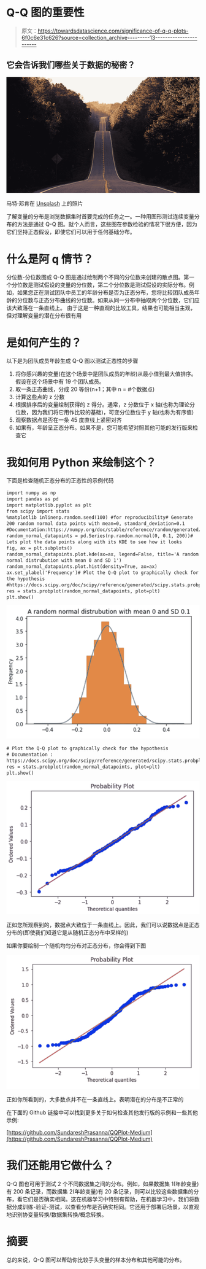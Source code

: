 # Q-Q 图的重要性

> 原文：<https://towardsdatascience.com/significance-of-q-q-plots-6f0c6e31c626?source=collection_archive---------13----------------------->

## 它会告诉我们哪些关于数据的秘密？

![](img/2d34d57c624e21e63b0adaf06ea502f3.png)

马特·邓肯在 [Unsplash](https://unsplash.com?utm_source=medium&utm_medium=referral) 上的照片

了解变量的分布是浏览数据集时首要完成的任务之一。一种用图形测试连续变量分布的方法是通过 Q-Q 图。就个人而言，这些图在参数检验的情况下很方便，因为它们坚持正态假设，即使它们可以用于任何基础分布。

# 什么是阿 q 情节？

分位数-分位数图或 Q-Q 图是通过绘制两个不同的分位数来创建的散点图。第一个分位数是测试假设的变量的分位数，第二个分位数是测试假设的实际分布。例如，如果您正在测试团队中员工的年龄分布是否为正态分布，您将比较团队成员年龄的分位数与正态分布曲线的分位数。如果从同一分布中抽取两个分位数，它们应该大致落在一条直线上。
由于这是一种直观的比较工具，结果也可能相当主观，但对理解变量的潜在分布很有用

# 是如何产生的？

以下是为团队成员年龄生成 Q-Q 图以测试正态性的步骤

1.  将你感兴趣的变量(在这个场景中是团队成员的年龄)从最小值到最大值排序。假设在这个场景中有 19 个团队成员。
2.  取一条正态曲线，分成 20 等份(n+1；其中 n = #个数据点)
3.  计算这些点的 z 分数
4.  根据排序后的变量绘制获得的 z 得分。通常，z 分数位于 x 轴(也称为理论分位数，因为我们将它用作比较的基础)，可变分位数位于 y 轴(也称为有序值)
5.  观察数据点是否在一条 45 度直线上紧密对齐
6.  如果有，年龄呈正态分布。如果不是，您可能希望对照其他可能的发行版来检查它

# 我如何用 Python 来绘制这个？

下面是检查随机正态分布的正态性的示例代码

```
import numpy as np
import pandas as pd
import matplotlib.pyplot as plt
from scipy import stats
%matplotlib inlinenp.random.seed(100) #for reproducibility# Generate 200 random normal data points with mean=0, standard_deviation=0.1
#Documentation:https://numpy.org/doc/stable/reference/random/generated/numpy.random.normal.html
random_normal_datapoints = pd.Series(np.random.normal(0, 0.1, 200))# Lets plot the data points along with its KDE to see how it looks
fig, ax = plt.subplots()
random_normal_datapoints.plot.kde(ax=ax, legend=False, title='A random normal distrubution with mean 0 and SD 1')
random_normal_datapoints.plot.hist(density=True, ax=ax)
ax.set_ylabel('Frequency')# Plot the Q-Q plot to graphically check for the hypothesis
#https://docs.scipy.org/doc/scipy/reference/generated/scipy.stats.probplot.html
res = stats.probplot(random_normal_datapoints, plot=plt)
plt.show()
```

![](img/f9ea42ad96d4d4b75e703a21676cdfdb.png)

```
# Plot the Q-Q plot to graphically check for the hypothesis
# Documentation : https://docs.scipy.org/doc/scipy/reference/generated/scipy.stats.probplot.html
res = stats.probplot(random_normal_datapoints, plot=plt)
plt.show()
```

![](img/e92b0b807339fedea4f087a3eb10f4df.png)

正如您所观察到的，数据点大致位于一条直线上。因此，我们可以说数据点是正态分布的(即使我们知道它是从随机正态分布中采样的)

如果你要绘制一个随机均匀分布对正态分布，你会得到下图

![](img/68e7c9a1c54a0d207a2fb025f1e64950.png)

正如你所看到的，大多数点并不在一条直线上。表明潜在的分布是不正常的

在下面的 Github 链接中可以找到更多关于如何检查其他发行版的示例和一些其他示例:

[https://github.com/SundareshPrasanna/QQPlot-Medium](https://github.com/SundareshPrasanna/QQPlot-Medium)

# 我们还能用它做什么？

Q-Q 图也可用于测试 2 个不同数据集之间的分布。例如，如果数据集 1(年龄变量)有 200 条记录，而数据集 2(年龄变量)有 20 条记录，则可以比较这些数据集的分布，看它们是否确实相同。这在机器学习中特别有帮助，在机器学习中，我们将数据分成训练-验证-测试，以查看分布是否确实相同。它还用于部署后场景，以直观地识别协变量转换/数据集转换/概念转换。

# 摘要

总的来说，Q-Q 图可以帮助你比较手头变量的样本分布和其他可能的分布。

 